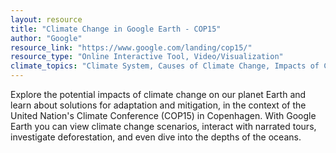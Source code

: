 ```yaml
---
layout: resource
title: "Climate Change in Google Earth - COP15"
author: "Google"
resource_link: "https://www.google.com/landing/cop15/"
resource_type: "Online Interactive Tool, Video/Visualization"
climate_topics: "Climate System, Causes of Climate Change, Impacts of Climate Change, Mitigation, Adaptation"
---
```


Explore the potential impacts of climate change on our planet Earth and learn about solutions for adaptation and mitigation, in the context of the United Nation's Climate Conference (COP15) in Copenhagen. With Google Earth you can view climate change scenarios, interact with narrated tours, investigate deforestation, and even dive into the depths of the oceans.